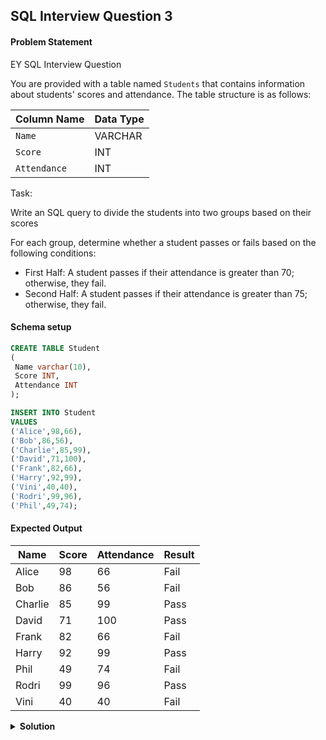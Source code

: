 ## SQL Interview Question 3

#### Problem Statement

<bold>EY SQL Interview Question</bold>

You are provided with a table named `Students` that contains information about students' scores and attendance.
The table structure is as follows:  

| Column Name  | Data Type |
|--------------|-----------|
| `Name`       | VARCHAR   |
| `Score`      | INT       |
| `Attendance` | INT       |

Task:  

Write an SQL query to divide the students into two groups based on their scores

For each group, determine whether a student passes or fails based on the following conditions:  
- First Half: A student passes if their attendance is greater than 70; otherwise, they fail.  
- Second Half: A student passes if their attendance is greater than 75; otherwise, they fail.  

#### Schema setup

```sql
CREATE TABLE Student
( 
 Name varchar(10),
 Score INT,
 Attendance INT
);

INSERT INTO Student
VALUES
('Alice',98,66),
('Bob',86,56),
('Charlie',85,99),
('David',71,100),
('Frank',82,66),
('Harry',92,99),
('Vini',40,40),
('Rodri',99,96),
('Phil',49,74);
```

#### Expected Output

| Name    | Score | Attendance | Result |
|---------|-------|------------|--------|
| Alice   | 98    | 66         | Fail   |
| Bob     | 86    | 56         | Fail   |
| Charlie | 85    | 99         | Pass   |
| David   | 71    | 100        | Pass   |
| Frank   | 82    | 66         | Fail   |
| Harry   | 92    | 99         | Pass   |
| Phil    | 49    | 74         | Fail   |
| Rodri   | 99    | 96         | Pass   |
| Vini    | 40    | 40         | Fail   |

<details>
<summary><strong>Solution</strong></summary>

```sql
WITH flags AS
(SELECT *,NTILE(2) OVER(ORDER BY Score Desc) AS flag FROM Student)

SELECT
    Name,
    Score,
    Attendance,
    CASE
     WHEN flag = 1 AND Attendance > 70 THEN 'Pass'
     WHEN flag = 2 AND Attendance > 75 THEN 'Pass'
     ELSE 'Fail'
    END AS Result
FROM flags
ORDER BY Name;
```
</details>

